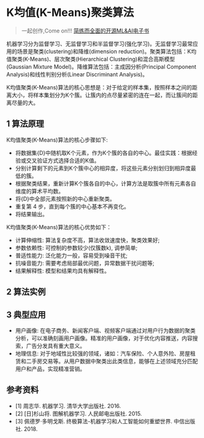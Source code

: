 # K均值(K-Means)聚类算法

> 一起创作,Come on!!! [简练而全面的开源ML&AI电子书](https://github.com/media-tm/MTOpenML)

机器学习分为监督学习、无监督学习和半监督学习(强化学习)。无监督学习最常应用的场景是聚类(clustering)和降维(dimension reduction)。聚类算法包括：K均值聚类(K-Means)、层次聚类(Hierarchical Clustering)和混合高斯模型(Gaussian Mixture Model)。降维算法包括：主成因分析(Principal Component Analysis)和线性判别分析(Linear Discriminant Analysis)。

K均值聚类(K-Means)算法的核心思想是：对于给定的样本集，按照样本之间的距离大小，将样本集划分为K个簇。让簇内的点尽量紧密的连在一起，而让簇间的距离尽量的大。

## 1 算法原理

K均值聚类(K-Means)算法的核心步骤如下:

- 将数据集{D}中随机取K个元素，作为K个簇的各自的中心。最佳实践：根据经验或交叉验证方式选择合适的K值。
- 分别计算剩下的元素到K个簇中心的相异度，将这些元素分别划归到相异度最低的簇。
- 根据聚类结果，重新计算K个簇各自的中心，计算方法是取簇中所有元素各自维度的算术平均数。
- 将{D}中全部元素按照新的中心重新聚类。
- 重复第 4 步，直到每个簇的中心基本不再变化。
- 将结果输出。

K均值聚类(K-Means)算法的核心优势如下：

- 计算伸缩性: 算法复杂度不高，算法收敛速度快，聚类效果好;
- 参数依赖性: 可控制的参数较少(仅簇数k), 调参简单;
- 普适性能力: 泛化能力一般，容易受到噪音干扰;
- 抗噪音能力: 需要考虑局部最优问题，异常数据干扰问题等;
- 结果解释性: 模型和结果均具有解释性。

## 2 算法实例

## 3 典型应用

- 用户画像: 在电子商务、新闻客户端、视频客户端通过对用户行为数据的聚类分析，可以准确刻画用户画像。精准的用户画像，对于优化内容推送，内容搜索，广告分发具有重大意义。
- 地理信息: 对于地域性比较强的领域，诸如：汽车保险、个人意外险、房屋租赁和二手房交易等。从用户数据中聚类出此类信息，能够在上述领域充分匹配用户和产品，实现精准营销。

## 参考资料

- [1] 周志华. 机器学习. 清华大学出版社. 2016.
- [2] [日]杉山将. 图解机器学习. 人民邮电出版社. 2015.
- [3] 佩德罗·多明戈斯. 终极算法-机器学习和人工智能如何重塑世界. 中信出版社. 2018.